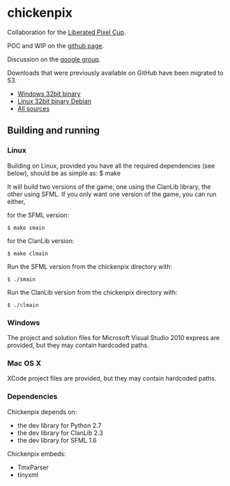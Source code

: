chickenpix
==========

Collaboration for the [Liberated Pixel Cup](http://lpc.opengameart.org).

POC and WIP on the [github page](http://slowfrog.github.com/chickenpix).

Discussion on the [google group](http://groups.google.com/group/chickenpix).

Downloads that were previously available on GitHub have been migrated to S3.
- [Windows 32bit binary](https://s3-eu-west-1.amazonaws.com/slowfrog/chickenpix/clcp13.zip)
- [Linux 32bit binary Debian](https://s3-eu-west-1.amazonaws.com/slowfrog/chickenpix/chickenpix_linux.tar.bz2)
- [All sources](https://s3-eu-west-1.amazonaws.com/slowfrog/chickenpix/chickenpix_src.tar.bz2)

Building and running
--------------------

### Linux

Building on Linux, provided you have all the required dependencies (see below),
should be as simple as:
    $ make

It will build two versions of the game, one using the ClanLib library, the
other using SFML. If you only want one version of the game, you can run
either,

for the SFML version:

    $ make smain

for the ClanLib version:

    $ make clmain

Run the SFML version from the chickenpix directory with:

    $ ./smain

Run the ClanLib version from the chickenpix directory with:

    $ ./clmain


### Windows

The project and solution files for Microsoft Visual Studio 2010 express are
provided, but they may contain hardcoded paths.


### Mac OS X

XCode project files are provided, but they may contain hardcoded paths.


### Dependencies

Chickenpix depends on:
- the dev library for Python 2.7
- the dev library for ClanLib 2.3
- the dev library for SFML 1.6

Chickenpix embeds:
- TmxParser
- tinyxml
